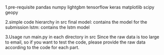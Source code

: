 1.pre-requisite
	pandas
	numpy
	lightgbm
	tensorflow
	keras
	matplotlib
	scipy
	geopy

2.simple code hierarchy in src
	final model: contains the model for the submission
	lstm: contains the lstm model

3.Usage
	run main.py in each directory in src
	Since the raw data is too large to email, so if you want to test the code, please provide the raw data according to the code for each part.